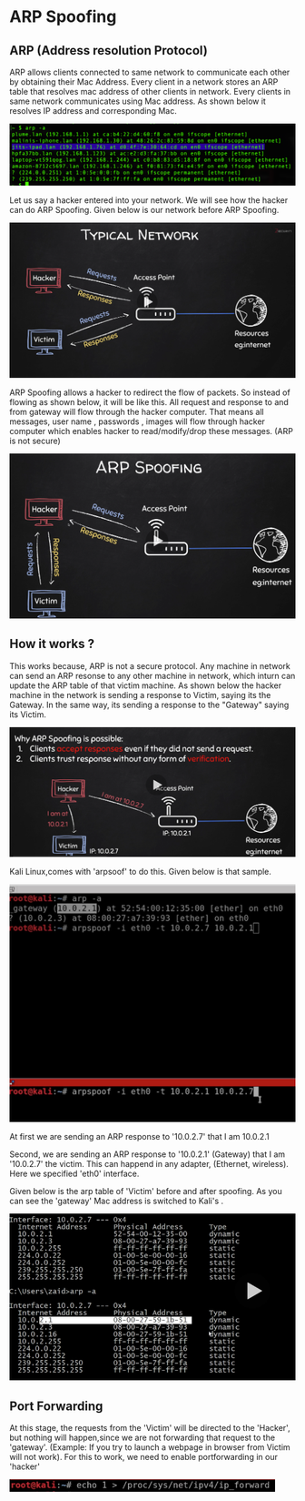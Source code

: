 # ARP Spoofing

## ARP (Address resolution Protocol)

ARP allows clients connected to same network to communicate each other by obtaining their Mac Address. Every client in a network stores an ARP table that resolves mac address of other clients in network. Every clients in same network communicates using Mac address. As shown  below it resolves IP address and corresponding Mac.

![](img/2020-09-08-15-05-30.png)

Let us say a hacker entered into your network. We will see how the hacker can do ARP Spoofing. Given below is our network before ARP Spoofing.

![](img/2020-09-08-14-58-23.png)

ARP Spoofing allows a hacker to redirect the flow of packets. So instead of flowing as shown below, it will be like this. All request and response to and from gateway will flow through the hacker computer. That means all messages, user name , passwords , images will flow through hacker computer which enables hacker to read/modify/drop these messages. (ARP is not secure)

![](img/2020-09-08-14-59-58.png)

## How it works ? 
This works because, ARP is not a secure protocol. Any machine in network can send an ARP resonse to any other machine in network, which inturn can update the ARP table of that victim machine. As shown below the hacker machine in the network is sending a response to Victim, saying its the Gateway. In the same way, its sending a response to the "Gateway" saying its Victim. 

![](img/2020-09-08-15-10-36.png)

 Kali Linux,comes with 'arpsoof' to do this. Given below is that sample. 

![](img/2020-09-08-15-26-20.png)

At first we are sending an ARP response to '10.0.2.7' that I am 10.0.2.1

Second, we are sending an ARP response to '10.0.2.1' (Gateway) that I am '10.0.2.7' the victim. This can happend in any adapter, (Ethernet, wireless). Here we specified 'eth0' interface.

Given below is the arp table of 'Victim' before and after spoofing. As you can see the 'gateway' Mac address is switched to Kali's .

![](img/2020-09-08-15-30-08.png)

## Port Forwarding

At this stage, the requests from the 'Victim' will be directed to the 'Hacker', but nothing will happen,since we are not forwarding that request to the 'gateway'. (Example: If you try to launch a webpage in browser from Victim will not work). For this to work, we need to enable  portforwarding in our 'hacker'

![](img/2020-09-08-15-49-11.png)  

